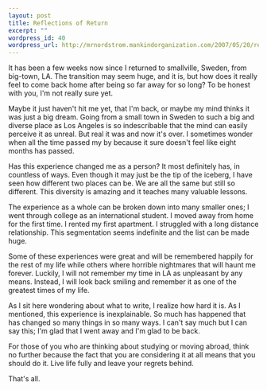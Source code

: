 ```yaml
--- 
layout: post
title: Reflections of Return
excerpt: ""
wordpress_id: 40
wordpress_url: http://mrnordstrom.mankindorganization.com/2007/05/20/reflections-of-return/
---
```

It has been a few weeks now since I returned to smallville, Sweden, from big-town, LA. The transition may seem huge, and it is, but how does it really feel to come back home after being so far away for so long? To be honest with you, I'm not really sure yet.<p></p>Maybe it just haven't hit me yet, that I'm back, or maybe my mind thinks it was just a big dream. Going from a small town in Sweden to such a big and diverse place as Los Angeles is so indescribable that the mind can easily perceive it as unreal. But real it was and now it's over. I sometimes wonder when all the time passed my by because it sure doesn't feel like eight months has passed.<p><!--more--></p>Has this experience changed me as a person? It most definitely has, in countless of ways. Even though it may just be the tip of the iceberg, I have seen how different two places can be. We are all the same but still so different. This diversity is amazing and it teaches many valuable lessons.<p></p>The experience as a whole can be broken down into many smaller ones; I went through college as an international student. I moved away from home for the first time. I rented my first apartment. I struggled with a long distance relationship. This segmentation seems indefinite and the list can be made huge.<p></p>Some of these experiences were great and will be remembered happily for the rest of my life while others where horrible nightmares that will haunt me forever. Luckily, I will not remember my time in LA as unpleasant by any means. Instead, I will look back smiling and remember it as one of the greatest times of my life.<p></p>As I sit here wondering about what to write, I realize how hard it is. As I mentioned, this experience is inexplainable. So much has happened that has changed so many things in so many ways. I can't say much but I can say this; I'm glad that I went away and I'm glad to be back.<p></p>For those of you who are thinking about studying or moving abroad, think no further because the fact that you are considering it at all means that you should do it. Live life fully and leave your regrets behind.<p></p>That's all.<br /><br />

